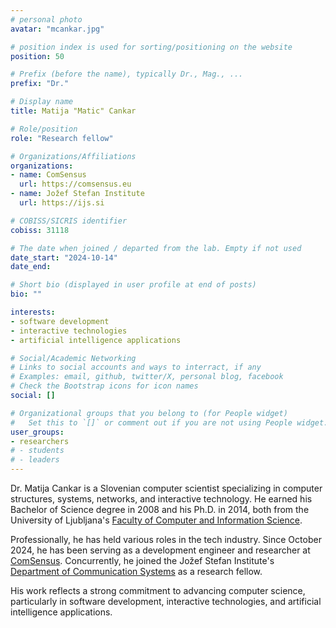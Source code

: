 ```yaml
---
# personal photo
avatar: "mcankar.jpg"

# position index is used for sorting/positioning on the website
position: 50

# Prefix (before the name), typically Dr., Mag., ...
prefix: "Dr."

# Display name
title: Matija "Matic" Cankar

# Role/position
role: "Research fellow"

# Organizations/Affiliations
organizations:
- name: ComSensus
  url: https://comsensus.eu
- name: Jožef Stefan Institute
  url: https://ijs.si

# COBISS/SICRIS identifier
cobiss: 31118

# The date when joined / departed from the lab. Empty if not used
date_start: "2024-10-14"
date_end:

# Short bio (displayed in user profile at end of posts)
bio: ""

interests:
- software development
- interactive technologies
- artificial intelligence applications

# Social/Academic Networking
# Links to social accounts and ways to interract, if any
# Examples: email, github, twitter/X, personal blog, facebook
# Check the Bootstrap icons for icon names
social: []

# Organizational groups that you belong to (for People widget)
#   Set this to `[]` or comment out if you are not using People widget.
user_groups:
- researchers
# - students
# - leaders
---
```


Dr. Matija Cankar is a Slovenian computer scientist specializing in computer structures, systems, networks, and interactive technology. He earned his Bachelor of Science degree in 2008 and his Ph.D. in 2014, both from the University of Ljubljana's [Faculty of Computer and Information Science](https://fri.uni-lj.si/en).

Professionally, he has held various roles in the tech industry. Since October 2024, he has been serving as a development engineer and researcher at [ComSensus](https://comsensus.eu). Concurrently, he joined the Jožef Stefan Institute's [Department of Communication Systems](https://e6.ijs.si/) as a research fellow.

His work reflects a strong commitment to advancing computer science, particularly in software development, interactive technologies, and artificial intelligence applications.
